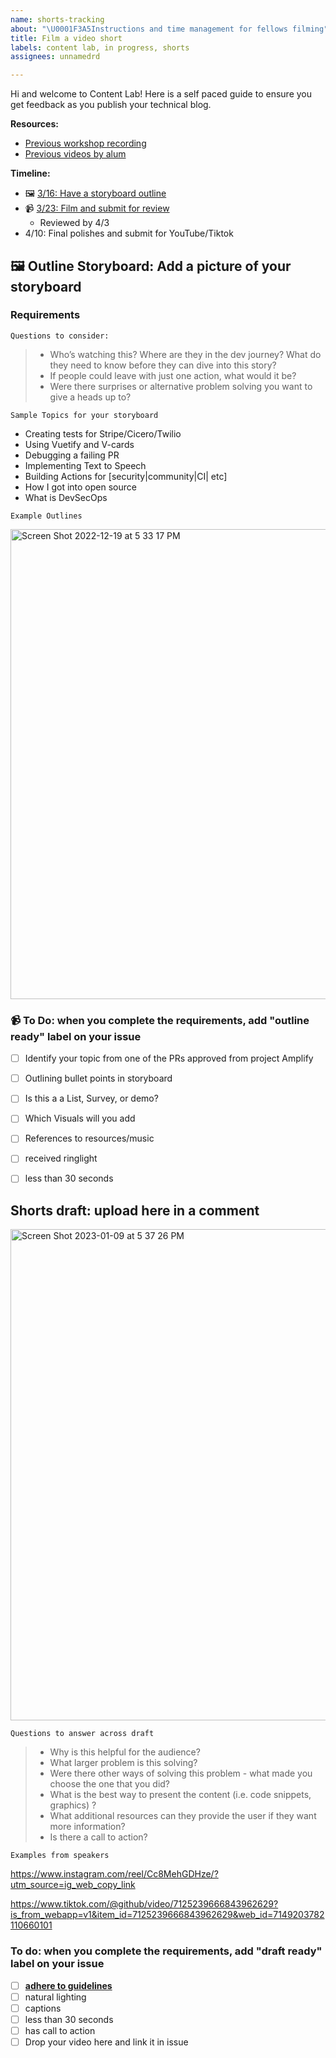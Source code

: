 ```yaml
---
name: shorts-tracking
about: "\U0001F3A5Instructions and time management for fellows filming"
title: Film a video short
labels: content lab, in progress, shorts
assignees: unnamedrd

---
```


Hi and welcome to Content Lab! Here is a self paced guide to ensure you get feedback as you publish your technical blog. 

**Resources:**
- [Previous workshop recording](https://www.notion.so/programequity/Writing-a-Technical-Blog-cf4bde8bfd274670bac14a7ce985e279#3ea0c818fee342fb94884fbbcefa06b6)
- [Previous videos by alum](https://www.notion.so/programequity/a087a784d9664e4a85d67f89960396d1?v=bad9d08235ed4e37baddd185f13a2ca8)

**Timeline:**
- 🖼 [3/16: Have a storyboard outline ](#outline)
- 📹 [3/23: Film and submit for review](#draft)
  - Reviewed by 4/3
- 4/10: Final polishes and submit for YouTube/Tiktok

<a href="outline"></a>
## 🖼 Outline Storyboard: Add a picture of your storyboard
### Requirements 
`Questions to consider:`
> - Who’s watching this? Where are they in the dev journey? What do they need to know before they can dive into this story? 
> - If people could leave with just one action, what would it be? 
> - Were there surprises or alternative problem solving you want to give a heads up to?

`Sample Topics for your storyboard`
- Creating tests for Stripe/Cicero/Twilio
- Using Vuetify and V-cards 
- Debugging a failing PR
- Implementing Text to Speech
- Building Actions for [security|community|CI| etc] 
- How I got into open source 
- What is DevSecOps

`Example Outlines`

<img width="752" alt="Screen Shot 2022-12-19 at 5 33 17 PM" src="https://user-images.githubusercontent.com/9143339/211441805-5b288f52-9e81-4f1a-a77f-3b900786e121.png">

### 📹 To Do: when you complete the requirements, add "outline ready" label on your issue
- [ ] Identify your topic from one of the PRs approved from project Amplify
- [ ] Outlining bullet points in storyboard
- [ ] Is this a a List, Survey, or demo?
- [ ] Which Visuals will you add
- [ ] References to resources/music
- [ ] received ringlight 
- [ ] less than 30 seconds


<a href="draft"></a>
## Shorts draft: upload here in a comment

<img width="786" alt="Screen Shot 2023-01-09 at 5 37 26 PM" src="https://user-images.githubusercontent.com/9143339/211442128-ad782422-854b-4aae-bf4b-ac1b54951ef8.png">

`Questions to answer across draft`
> - Why is this helpful for the audience? 
> - What larger problem is this solving? 
> - Were there other ways of solving this problem - what made you choose the one that you did? 
> - What is the best way to present the content (i.e. code snippets, graphics) ?
> - What additional resources can they provide the user if they want more information? 
> - Is there a call to action? 

`Examples from speakers`

https://www.instagram.com/reel/Cc8MehGDHze/?utm_source=ig_web_copy_link

https://www.tiktok.com/@github/video/7125239666843962629?is_from_webapp=v1&item_id=7125239666843962629&web_id=7149203782110660101

### To do: when you complete the requirements, add "draft ready" label on your issue
- [ ] **[adhere to guidelines](https://docs.google.com/document/d/11l18xT5kdXP0SfXUC3DpCVXTQLWLmsr1QCSPsvKOlmo/edit?usp=sharing)**
- [ ] natural lighting
- [ ] captions 
- [ ] less than 30 seconds
- [ ] has call to action 
- [ ] Drop your video here and link it in issue
